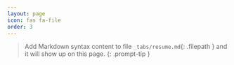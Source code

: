 ```yaml
---
layout: page
icon: fas fa-file
order: 3
---
```


> Add Markdown syntax content to file `_tabs/resume.md`{: .filepath } and it will show up on this page.
{: .prompt-tip }

<script data-goatcounter="https://stats.mattholmes.dev/count"
        async src="//gc.zgo.at/count.js"></script>